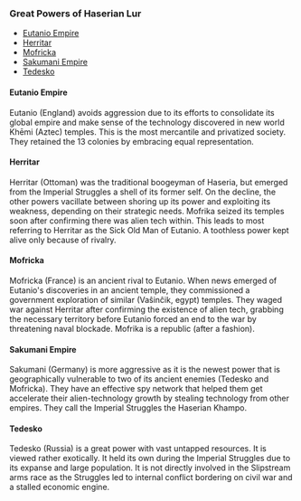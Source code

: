 ### Great Powers of Haserian Lur

<!-- * Mofricka - French
* Sakumani - Germans
* Tedesko - Russia
* Eutaino - English
* Herritar - Ottomans
* hasiera = Europeans -->

* [Eutanio Empire](#eutanio-empire)
* [Herritar](#herritar)
* [Mofricka](#mofricka)
* [Sakumani Empire](#sakumani-empire)
* [Tedesko](#tedesko)

#### Eutanio Empire

Eutanio (England) avoids aggression due to its efforts to consolidate its global empire and make sense of the technology discovered in new world Khēmi (Aztec) temples. This is the most mercantile and privatized society. They retained the 13 colonies by embracing equal representation.

#### Herritar

Herritar (Ottoman) was the traditional boogeyman of Haseria, but emerged from the Imperial Struggles a shell of its former self. On the decline, the other powers vacillate between shoring up its power and exploiting its weakness, depending on their strategic needs. Mofrika seized its temples soon after confirming there was alien tech within. This leads to most referring to Herritar as the Sick Old Man of Eutanio. A toothless power kept alive only because of rivalry.

#### Mofricka

Mofricka (France) is an ancient rival to Eutanio. When news emerged of Eutanio's discoveries in an ancient temple, they commissioned a government exploration of similar (Vaŝinĉik, egypt) temples. They waged war against Herritar after confirming the existence of alien tech, grabbing the necessary territory before Eutanio forced an end to the war by threatening naval blockade. Mofrika is a republic (after a fashion).

#### Sakumani Empire

Sakumani (Germany) is more aggressive as it is the newest power that is geographically vulnerable to two of its ancient enemies (Tedesko and Mofricka). They have an effective spy network that helped them get accelerate their alien-technology growth by stealing technology from other empires. They call the Imperial Struggles the Haserian Khampo.

#### Tedesko

Tedesko (Russia) is a great power with vast untapped resources. It is viewed rather exotically. It held its own during the Imperial Struggles due to its expanse and large population. It is not directly involved in the Slipstream arms race as the Struggles led to internal conflict bordering on civil war and a stalled economic engine.
